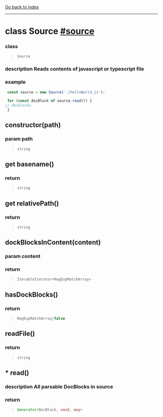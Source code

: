 [Go back to index](../Index.md)

---

# class Source [#source](../../core/read/Source.js)


### class 
> ```ts
> Source
> ```




### description Reads contents of javascript or typescript file


### example 
 ```js
  const source = new Source('./helloWorld.js');
 
  for (const docBlock of source.read()) {
 // docblocks
  }
 
  ```

## constructor(path)



### param  path
> ```ts
> string
> ```



## get basename()



### return 
> ```ts
> string
> ```



## get relativePath()



### return 
> ```ts
> string
> ```



## dockBlocksInContent(content)



### param content


### return 
> ```ts
> IterableIterator<RegExpMatchArray>
> ```



## hasDockBlocks()



### return 
> ```ts
> RegExpMatchArray|false
> ```



## readFile()



### return 
> ```ts
> string
> ```



## * read()



### description All parsable DocBlocks in source


### return 
> ```ts
> Generator<DocBlock, void, any>
> ```


